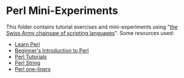# Perl Mini-Experiments

This folder contains tutorial exercises and mini-experiments using
"[the Swiss Army chainsaw of scripting languages](https://en.wikipedia.org/wiki/Perl)". Some resources used:
*   [Learn Perl](http://learn.perl.org/)
*   [Beginner's Introduction to Perl](https://www.perl.com/pub/2000/10/begperl1.html/)
*   [Perl Tutorials](https://perldoc.perl.org/index-tutorials.html)
*   [Perl String](https://www.perltutorial.org/perl-string/)
*   [Perl one-liners](https://github.com/learnbyexample/Command-line-text-processing/blob/master/perl_the_swiss_knife.md)
